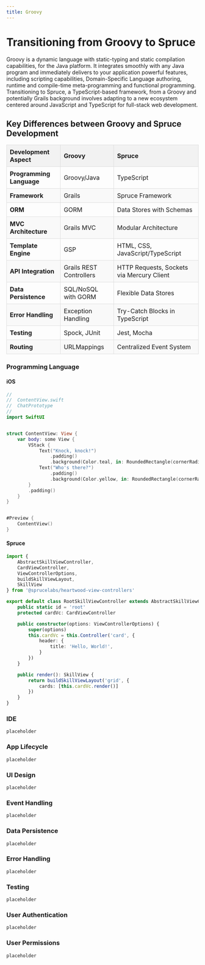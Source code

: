 ```yaml
---
title: Groovy
---
```

<style>
  #language-selector {
    display: flex;
    justify-content: center;
    margin-top: 20px;
  }

  #language-selector button {
    background-color: #1a1a1a;
    color: #fff;
    border: 2px solid transparent;
    border-radius: 8px;
    padding: 6px 12px; 
    margin: 0 6px; 
    cursor: pointer;
    transition: all 0.3s ease-in-out;
    font-weight: bold;
    text-transform: uppercase;
    letter-spacing: 1px;
    font-size: 0.7em; 
  }

  #language-selector button:hover, #language-selector button:focus {
    background-color: #0EDDD3;
    border-color: #0EDDD3;
    box-shadow: 0 4px 8px rgba(0, 0, 0, 0.2);
    transform: translateY(-4px);
  }

  #language-selector button:active {
    transform: translateY(2px);
    box-shadow: none;
  }
  table {
  width: 100%;
  border-collapse: collapse;
  margin-bottom: 20px;
}

th, td {
  border: 1px solid #ddd;
  padding: 8px;
  text-align: left;
}

th {
  background-color: #f2f2f2;
}

tr:nth-child(even) {
  background-color: #f9f9f9;
}
</style>

# Transitioning from Groovy to Spruce

Groovy is a dynamic language with static-typing and static compilation capabilities, for the Java platform. It integrates smoothly with any Java program and immediately delivers to your application powerful features, including scripting capabilities, Domain-Specific Language authoring, runtime and compile-time meta-programming and functional programming. Transitioning to Spruce, a TypeScript-based framework, from a Groovy and potentially Grails background involves adapting to a new ecosystem centered around JavaScript and TypeScript for full-stack web development.

## Key Differences between Groovy and Spruce Development

| Development Aspect        | Groovy                   | Spruce                   |
|---------------------------|--------------------------|--------------------------|
| **Programming Language**   | Groovy/Java              | TypeScript               |
| **Framework**              | Grails                   | Spruce Framework         |
| **ORM**                    | GORM                     | Data Stores with Schemas |
| **MVC Architecture**       | Grails MVC               | Modular Architecture     |
| **Template Engine**        | GSP                      | HTML, CSS, JavaScript/TypeScript |
| **API Integration**        | Grails REST Controllers  | HTTP Requests, Sockets via Mercury Client |
| **Data Persistence**       | SQL/NoSQL with GORM      | Flexible Data Stores     |
| **Error Handling**         | Exception Handling       | Try-Catch Blocks in TypeScript |
| **Testing**                | Spock, JUnit             | Jest, Mocha              |
| **Routing**                | URLMappings              | Centralized Event System |

### Programming Language

#### iOS

```swift
//
//  ContentView.swift
//  ChatPrototype
//
import SwiftUI


struct ContentView: View {
    var body: some View {
        VStack {
            Text("Knock, knock!")
                .padding()
                .background(Color.teal, in: RoundedRectangle(cornerRadius: 8))
            Text("Who's there?")
                .padding()
                .background(Color.yellow, in: RoundedRectangle(cornerRadius: 8))
        }
        .padding()
    }
}


#Preview {
    ContentView()
}
```
#### Spruce

```typescript
import {
	AbstractSkillViewController,
	CardViewController,
	ViewControllerOptions,
	buildSkillViewLayout,
	SkillView
} from '@sprucelabs/heartwood-view-controllers'

export default class RootSkillViewController extends AbstractSkillViewController {
	public static id = 'root'
	protected cardVc: CardViewController

	public constructor(options: ViewControllerOptions) {
		super(options)
		this.cardVc = this.Controller('card', {
			header: {
				title: 'Hello, World!',
			}
		})
	}

	public render(): SkillView {
		return buildSkillViewLayout('grid', {
			cards: [this.cardVc.render()]
		})
	}
}

```

### IDE 

```
placeholder

```

### App Lifecycle

```
placeholder

```

### UI Design

```
placeholder

```

### Event Handling

```
placeholder

```

### Data Persistence

```
placeholder

```

### Error Handling

```
placeholder

```

### Testing             

```
placeholder

```

### User Authentication

```
placeholder

```

### User Permissions

```
placeholder

```